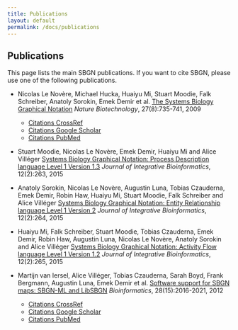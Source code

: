 ```yaml
---
title: Publications
layout: default
permalink: /docs/publications
---
```


## Publications

This page lists the main SBGN publications. If you want to cite SBGN, please use one of the following publications.

*  Nicolas Le Novère,  Michael Hucka, Huaiyu Mi, Stuart Moodie, Falk Schreiber, Anatoly Sorokin, Emek Demir et al. [The Systems Biology Graphical Notation](http://www.nature.com/nbt/journal/v27/n8/full/nbt.1558.html) *Nature Biotechnology*, 27(8):735-741, 2009
    - [Citations CrossRef](http://www.nature.com/cited/cited.html?doi=10.1038/nbt.1558)
    - [Citations Google Scholar](https://scholar.google.com/scholar?hl=en&as_sdt=2005&sciodt=0,5&cites=2963672330742874231&scipsc=&q=&scisbd=1)
    - [Citations PubMed](https://www.ncbi.nlm.nih.gov/pubmed?linkname=pubmed_pubmed_citedin&from_uid=19668183)

*  Stuart Moodie, Nicolas Le Novère, Emek Demir, Huaiyu Mi and Alice Villéger [Systems Biology Graphical Notation: Process Description language Level 1 Version 1.3](http://journal.imbio.de/article.php?aid=263) *Journal of Integrative Bioinformatics*, 12(2):263, 2015

*  Anatoly Sorokin, Nicolas Le Novère, Augustin Luna, Tobias Czauderna, Emek Demir, Robin Haw, Huaiyu Mi, Stuart Moodie, Falk Schreiber and Alice Villéger [Systems Biology Graphical Notation: Entity Relationship language Level 1 Version 2](http://journal.imbio.de/article.php?aid=264) *Journal of Integrative Bioinformatics*, 12(2):264, 2015

*  Huaiyu Mi, Falk Schreiber, Stuart Moodie, Tobias Czauderna, Emek Demir, Robin Haw, Augustin Luna, Nicolas Le Novère, Anatoly Sorokin and Alice Villéger [Systems Biology Graphical Notation: Activity Flow language Level 1 Version 1.2](http://journal.imbio.de/article.php?aid=265) *Journal of Integrative Bioinformatics*, 12(2):265, 2015

*  Martijn van Iersel, Alice Villéger, Tobias Czauderna, Sarah Boyd, Frank Bergmann, Augustin Luna, Emek Demir et al. [Software support for SBGN maps: SBGN-ML and LibSBGN](http://bioinformatics.oxfordjournals.org/content/28/15/2016) *Bioinformatics*, 28(15):2016-2021, 2012
    - [Citations CrossRef](http://bioinformatics.oxfordjournals.org/cgi/crossref-forward-links/28/15/2016)
    - [Citations Google Scholar](https://scholar.google.com/scholar?hl=en&as_sdt=2005&sciodt=0,5&cites=16247298811091409604&scipsc=&q=&scisbd=1)
    - [Citations PubMed](https://www.ncbi.nlm.nih.gov/pubmed?linkname=pubmed_pubmed_citedin&from_uid=22581176)
